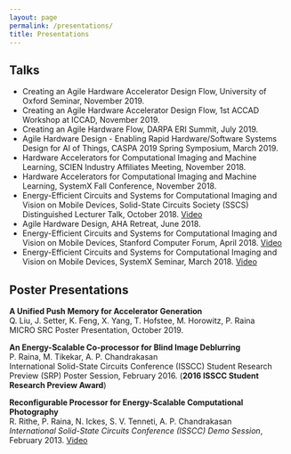 ```yaml
---
layout: page
permalink: /presentations/
title: Presentations
---
```


## Talks
- Creating an Agile Hardware Accelerator Design Flow, University of Oxford Seminar, November 2019.
- Creating an Agile Hardware Accelerator Design Flow, 1st ACCAD Workshop at ICCAD, November 2019.
- Creating an Agile Hardware Flow, DARPA ERI Summit, July 2019.
- Agile Hardware Design - Enabling Rapid Hardware/Software Systems Design for AI of Things, CASPA 2019 Spring Symposium, March 2019.
- Hardware Accelerators for Computational Imaging and Machine Learning, SCIEN Industry Affiliates Meeting, November 2018.
- Hardware Accelerators for Computational Imaging and Machine Learning, SystemX Fall Conference, November 2018.
- Energy-Efficient Circuits and Systems for Computational Imaging and Vision on Mobile Devices, Solid-State Circuits Society (SSCS) Distinguished Lecturer Talk, October 2018. [Video](http://sites.ieee.org/scv-sscs/previous-events/october-18-2018/)
- Agile Hardware Design, AHA Retreat, June 2018.
- Energy-Efficient Circuits and Systems for Computational Imaging and Vision on Mobile Devices, Stanford Computer Forum, April 2018. [Video](https://www.youtube.com/watch?v=bqs1C6C0Qw8)
- Energy-Efficient Circuits and Systems for Computational Imaging and Vision on Mobile Devices, SystemX Seminar, March 2018. [Video](https://systemx.stanford.edu/events/seminar/20180309/energy-efficient-circuits-and-systems-computational-imaging-and-vision)

## Poster Presentations
**A Unified Push Memory for Accelerator Generation**  
Q. Liu, J. Setter, K. Feng, X. Yang, T. Hofstee, M. Horowitz, P. Raina  
MICRO SRC Poster Presentation, October 2019.

**An Energy-Scalable Co-processor for Blind Image Deblurring**  
P. Raina, M. Tikekar, A. P. Chandrakasan  
International Solid-State Circuits Conference (ISSCC) Student Research Preview (SRP) Poster Session, February 2016. (**2016 ISSCC Student Research Preview Award**)

**Reconfigurable Processor for Energy-Scalable Computational Photography**  
R. Rithe, P. Raina, N. Ickes, S. V. Tenneti, A. P. Chandrakasan  
*International Solid-State Circuits Conference (ISSCC) Demo Session*, February 2013. [Video](http://player.vimeo.com/video/70417371)
